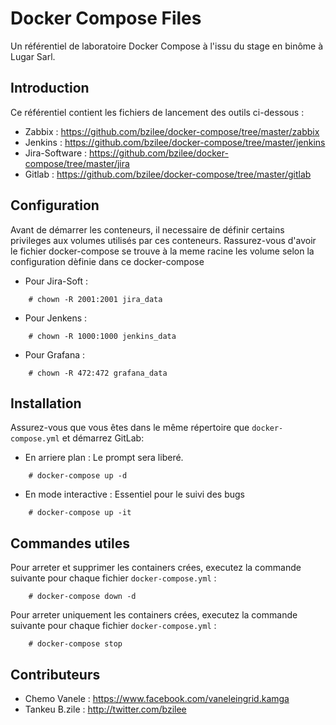 # Docker Compose Files
Un référentiel de laboratoire Docker Compose à l'issu du stage en binôme  à Lugar Sarl.

##  Introduction

Ce référentiel contient les fichiers de lancement des outils ci-dessous :

- Zabbix : https://github.com/bzilee/docker-compose/tree/master/zabbix
- Jenkins : https://github.com/bzilee/docker-compose/tree/master/jenkins
- Jira-Software : https://github.com/bzilee/docker-compose/tree/master/jira
- Gitlab : https://github.com/bzilee/docker-compose/tree/master/gitlab


## Configuration

Avant de démarrer les conteneurs,
 il necessaire de définir certains privileges aux volumes utilisés 
 par ces conteneurs. Rassurez-vous d'avoir le fichier docker-compose se trouve à la meme racine les volume selon la configuration dèfinie dans ce docker-compose
 
* Pour Jira-Soft : 
```shel
    # chown -R 2001:2001 jira_data
```

* Pour Jenkens : 
```shel
    # chown -R 1000:1000 jenkins_data
```

* Pour Grafana : 
```shel
    # chown -R 472:472 grafana_data
```

## Installation

Assurez-vous que vous êtes dans le même répertoire que `docker-compose.yml` et démarrez GitLab:
 
 * En arriere plan : Le prompt sera liberé.
```
    # docker-compose up -d
```
 * En mode interactive : Essentiel pour le suivi des bugs
```
    # docker-compose up -it
```

## Commandes utiles

Pour arreter et supprimer les containers crées, executez la commande suivante pour chaque fichier `docker-compose.yml` :
 
```
    # docker-compose down -d
```

Pour arreter uniquement les containers crées, executez la commande suivante pour chaque fichier `docker-compose.yml` :
 
```
    # docker-compose stop
```

## Contributeurs

* Chemo Vanele : https://www.facebook.com/vaneleingrid.kamga
* Tankeu B.zile : http://twitter.com/bzilee
